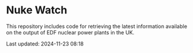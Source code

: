 # Nuke Watch

This repository includes code for retrieving the latest information available on the output of EDF nuclear power plants in the UK.

Last updated: 2024-11-23 08:18
